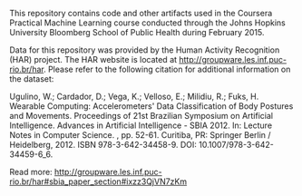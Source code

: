 This repository contains code and other artifacts used in the Coursera Practical
Machine Learning course conducted through the Johns Hopkins University Bloomberg
School of Public Health during February 2015.

Data for this repository was provided by the Human Activity Recognition (HAR)
project.  The HAR website is located at http://groupware.les.inf.puc-rio.br/har.
Please refer to the following citation for additional information on the
dataset:

Ugulino, W.; Cardador, D.; Vega, K.; Velloso, E.; Milidiu, R.; Fuks, H. Wearable Computing: Accelerometers' Data Classification of Body Postures and Movements. Proceedings of 21st Brazilian Symposium on Artificial Intelligence. Advances in Artificial Intelligence - SBIA 2012. In: Lecture Notes in Computer Science. , pp. 52-61. Curitiba, PR: Springer Berlin / Heidelberg, 2012. ISBN 978-3-642-34458-9. DOI: 10.1007/978-3-642-34459-6_6. 

Read more: http://groupware.les.inf.puc-rio.br/har#sbia_paper_section#ixzz3QjVN7zKm

